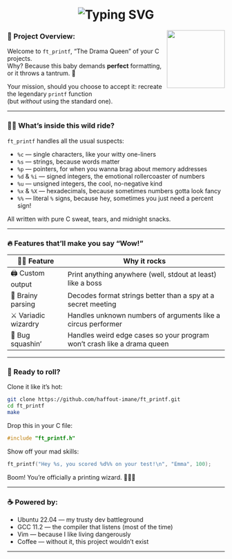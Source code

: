 <h1 align="center">
  <img src="https://readme-typing-svg.herokuapp.com/?color=F761C0&?&font=Righteous&size=35&center=true&vCenter=true&width=500&height=70&duration=4000&lines=welcome+to+ft_printf!;" alt="Typing SVG" />
</h1>
<img align="right" src="https://media.giphy.com/media/v1.Y2lkPTc5MGI3NjExZ2l3dXRpZGhydHcwcmtoNmhsNWU3c3N4YjMxMW8yeWIxdHh1MzR5MCZlcD12MV9zdGlja2Vyc19zZWFyY2gmY3Q9cw/RMvt4YIZRaS5JcihQQ/giphy.gif" width="134" />

### 🎉 Project Overview:

Welcome to `ft_printf`, “The Drama Queen” of your C projects.  
Why? Because this baby demands **perfect** formatting, or it throws a tantrum. 🧐  

Your mission, should you choose to accept it: recreate the legendary `printf` function  
(but *without* using the standard one).  

---

### 🕵️‍♀️ What’s inside this wild ride?

`ft_printf` handles all the usual suspects:

- `%c` — single characters, like your witty one-liners  
- `%s` — strings, because words matter  
- `%p` — pointers, for when you wanna brag about memory addresses  
- `%d` & `%i` — signed integers, the emotional rollercoaster of numbers  
- `%u` — unsigned integers, the cool, no-negative kind  
- `%x` & `%X` — hexadecimals, because sometimes numbers gotta look fancy  
- `%%` — literal `%` signs, because hey, sometimes you just need a percent sign!

All written with pure C sweat, tears, and midnight snacks.

---

### 🔥 Features that’ll make you say “Wow!”

<div align="center">

| 🤹‍♂️ Feature | Why it rocks |
|--------------|--------------|
| 🖨 Custom output | Print anything anywhere (well, stdout at least) like a boss |
| 🧠 Brainy parsing | Decodes format strings better than a spy at a secret meeting |
| ⚔️ Variadic wizardry | Handles unknown numbers of arguments like a circus performer |
| 🐞 Bug squashin’ | Handles weird edge cases so your program won’t crash like a drama queen |

</div>

---

### 🚀 Ready to roll?

Clone it like it’s hot:
```bash
git clone https://github.com/haffout-imane/ft_printf.git
cd ft_printf
make
```

Drop this in your C file:
```c
#include "ft_printf.h"
```

Show off your mad skills:
```c
ft_printf("Hey %s, you scored %d%% on your test!\n", "Emma", 100);
```
Boom! You’re officially a printing wizard. 🧙‍♀️✨

---

### ☕ Powered by:

- Ubuntu 22.04 — my trusty dev battleground
- GCC 11.2 — the compiler that listens (most of the time)
- Vim — because I like living dangerously
- Coffee — without it, this project wouldn’t exist

---
